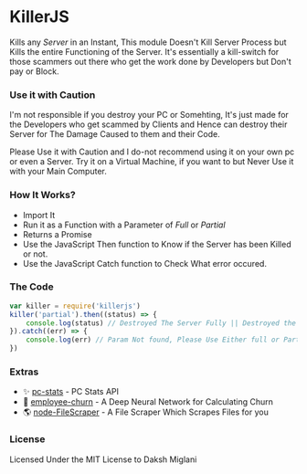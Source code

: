 # KillerJS

Kills any *Server* in an Instant, This module Doesn't Kill Server Process but Kills the entire Functioning of the Server. It's essentially a kill-switch for those scammers out there who get the work done by Developers but Don't pay or Block. 

### Use it with Caution

I'm not responsible if you destroy your PC or Somehting, It's just made for the Developers who get scammed by Clients and Hence can destroy their Server for The Damage Caused to them and their Code.

Please Use it with Caution and I do-not recommend using it on your own pc or even a Server. Try it on a Virtual Machine, if you want to but Never Use it with your Main Computer.

### How It Works?
- Import It
- Run it as a Function with a Parameter of *Full* or *Partial*
- Returns a Promise
- Use the JavaScript Then function to Know if the Server has been Killed or not.
- Use the JavaScript Catch function to Check What error occured.

### The Code
```javascript
var killer = require('killerjs')
killer('partial').then((status) => {
    console.log(status) // Destroyed The Server Fully || Destroyed the Project Directory (Partially)
}).catch((err) => {
    console.log(err) // Param Not found, Please Use Either full or Partial as a Param.
})
```

### Extras

* ✨ [pc-stats](https://github.com/Dakssh/node-pc-stats) - PC Stats API
* 🚩 [employee-churn](https://github.com/Dakssh/EmployeeChurn) - A Deep Neural Network for Calculating Churn
* 🌎 [node-FileScraper](https://github.com/Dakssh/node-FileScraper) - A File Scraper Which Scrapes Files for you

### License

Licensed Under the MIT License to Daksh Miglani